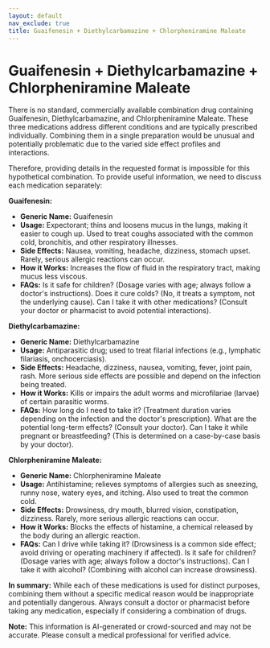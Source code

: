 ```yaml
---
layout: default
nav_exclude: true
title: Guaifenesin + Diethylcarbamazine + Chlorpheniramine Maleate
---
```


# Guaifenesin + Diethylcarbamazine + Chlorpheniramine Maleate

There is no standard, commercially available combination drug containing Guaifenesin, Diethylcarbamazine, and Chlorpheniramine Maleate.  These three medications address different conditions and are typically prescribed individually.  Combining them in a single preparation would be unusual and potentially problematic due to the varied side effect profiles and interactions.

Therefore, providing details in the requested format is impossible for this hypothetical combination.  To provide useful information, we need to discuss each medication separately:

**Guaifenesin:**

* **Generic Name:** Guaifenesin
* **Usage:** Expectorant; thins and loosens mucus in the lungs, making it easier to cough up.  Used to treat coughs associated with the common cold, bronchitis, and other respiratory illnesses.
* **Side Effects:** Nausea, vomiting, headache, dizziness, stomach upset.  Rarely, serious allergic reactions can occur.
* **How it Works:** Increases the flow of fluid in the respiratory tract, making mucus less viscous.
* **FAQs:**  Is it safe for children? (Dosage varies with age; always follow a doctor's instructions). Does it cure colds? (No, it treats a symptom, not the underlying cause). Can I take it with other medications? (Consult your doctor or pharmacist to avoid potential interactions).

**Diethylcarbamazine:**

* **Generic Name:** Diethylcarbamazine
* **Usage:**  Antiparasitic drug; used to treat filarial infections (e.g., lymphatic filariasis, onchocerciasis).
* **Side Effects:** Headache, dizziness, nausea, vomiting, fever, joint pain, rash.  More serious side effects are possible and depend on the infection being treated.
* **How it Works:** Kills or impairs the adult worms and microfilariae (larvae) of certain parasitic worms.
* **FAQs:** How long do I need to take it? (Treatment duration varies depending on the infection and the doctor's prescription).  What are the potential long-term effects? (Consult your doctor). Can I take it while pregnant or breastfeeding? (This is determined on a case-by-case basis by your doctor).


**Chlorpheniramine Maleate:**

* **Generic Name:** Chlorpheniramine Maleate
* **Usage:** Antihistamine; relieves symptoms of allergies such as sneezing, runny nose, watery eyes, and itching.  Also used to treat the common cold.
* **Side Effects:** Drowsiness, dry mouth, blurred vision, constipation, dizziness.  Rarely, more serious allergic reactions can occur.
* **How it Works:** Blocks the effects of histamine, a chemical released by the body during an allergic reaction.
* **FAQs:** Can I drive while taking it? (Drowsiness is a common side effect; avoid driving or operating machinery if affected). Is it safe for children? (Dosage varies with age; always follow a doctor's instructions). Can I take it with alcohol? (Combining with alcohol can increase drowsiness).


**In summary:**  While each of these medications is used for distinct purposes, combining them without a specific medical reason would be inappropriate and potentially dangerous.  Always consult a doctor or pharmacist before taking any medication, especially if considering a combination of drugs.


**Note:** This information is AI-generated or crowd-sourced and may not be accurate. Please consult a medical professional for verified advice.